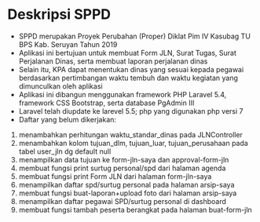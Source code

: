 # Deskripsi SPPD
- SPPD merupakan Proyek Perubahan (Proper) Diklat Pim IV Kasubag TU BPS Kab. Seruyan Tahun 2019
- Aplikasi ini bertujuan untuk membuat Form JLN, Surat Tugas, Surat Perjalanan Dinas, serta membuat laporan perjalanan dinas
- Selain itu, KPA dapat menentukan dinas yang sesuai kepada pegawai berdasarkan pertimbangan waktu tembuh dan waktu kegiatan yang dimunculkan oleh aplikasi
- Aplikasi ini dibangun menggunakan framework PHP Laravel 5.4, framework CSS Bootstrap, serta database PgAdmin III
- Laravel telah diupdate ke larevel 5.5; php yang digunakan php versi 7
- Daftar yang belum dikerjakan:
1. menambahkan perhitungan waktu_standar_dinas pada JLNController
2. menambahkan kolom tujuan_dlm, tujuan_luar, tujuan_perusahaan pada tabel user_jln dg default null
3. menampilkan data tujuan ke form-jln-saya dan approval-form-jln
4. membuat fungsi print surtug personal/spd dari halaman agenda
5. membuat fungsi print Form JLN dari halaman form-jln-saya
6. menampilkan daftar spd/surtug personal pada halaman arsip-saya
7. membuat fungsi buat-laporan+upload foto dari halaman arsip-saya
8. menampilkan daftar pegawai SPD/surtug personal di dashboard
9. membuat fungsi tambah peserta berangkat pada halaman buat-form-jln 